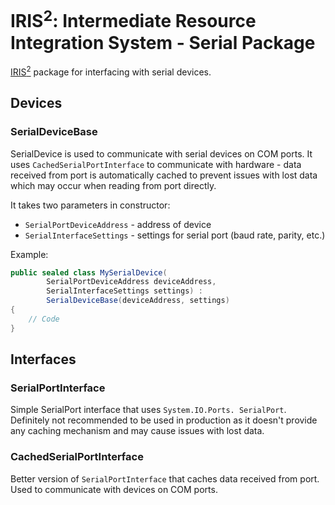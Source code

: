 ﻿# IRIS<sup>2</sup>: Intermediate Resource Integration System - Serial Package
[IRIS<sup>2</sup>](https://github.com/H1M4W4R1/IRIS) package for interfacing with serial devices.

## Devices
### SerialDeviceBase
SerialDevice is used to communicate with serial devices on
COM ports. It uses `CachedSerialPortInterface` to communicate
with hardware - data received from port is automatically
cached to prevent issues with lost data which may occur
when reading from port directly.

It takes two parameters in constructor:
* `SerialPortDeviceAddress` - address of device
* `SerialInterfaceSettings` - settings for serial port
  (baud rate, parity, etc.)

Example:
```cs
public sealed class MySerialDevice(
        SerialPortDeviceAddress deviceAddress,
        SerialInterfaceSettings settings) :
        SerialDeviceBase(deviceAddress, settings)
{
    // Code     
}
```

## Interfaces
### SerialPortInterface
Simple SerialPort interface that uses `System.IO.Ports.
SerialPort`. Definitely not recommended to be used in
production as it doesn't provide any caching mechanism
and may cause issues with lost data.

### CachedSerialPortInterface
Better version of `SerialPortInterface` that caches data
received from port. Used to communicate with devices on
COM ports.

